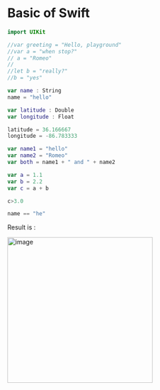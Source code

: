 # Basic of Swift

```swift
import UIKit

//var greeting = "Hello, playground"
//var a = "when stop?"
// a = "Romeo"
//
//let b = "really?"
//b = "yes"

var name : String
name = "hello"

var latitude : Double
var longitude : Float

latitude = 36.166667
longitude = -86.783333

var name1 = "hello"
var name2 = "Romeo"
var both = name1 + " and " + name2

var a = 1.1
var b = 2.2
var c = a + b

c>3.0

name == "he"


```

Result is :

<img width="328" alt="image" src="https://github.com/hscra/SwiftBasic/assets/136933925/e81953f5-7488-483d-abe4-6cdd1e88f999">


